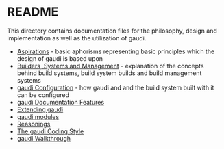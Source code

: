 # README

This directory contains documentation files for the philosophy, design and
implementation as well as the utilization of gaudi.

* [Aspirations](ASPIRATIONS.md) - basic aphorisms representing basic principles
  which the design of gaudi is based upon
* [Builders, Systems and Management](BUILDSYSTEMS.md) - explanation of the
  concepts behind build systems, build system builds and build management
  systems
* [gaudi Configuration](CONFIGURATION.md) - how gaudi and and the build system
  built with it can be configured
* [gaudi Documentation Features](DOCUMENTATION.md)
* [Extending gaudi](EXTENDING.md)
* [gaudi modules](MODULES.md)
* [Reasonings](REASONINGS.md)
* [The gaudi Coding Style](STYLE.md)
* [gaudi Walkthrough](WALKTHROUGH.md)
